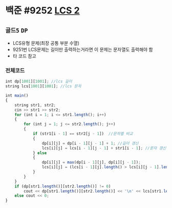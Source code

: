 # 백준 #9252 [LCS 2](https://www.acmicpc.net/problem/9252)
`골드5` `DP`
---
- LCS유형 문제(최장 공통 부분 수열)
- 9251번 LCS문제는 길이만 출력하는거라면 이 문제는 문자열도 출력해야 함
- 타 코드 참고

### 전체코드
```jsx
int dp[1001][1001]; //lcs 길이
string lcs[1001][1001]; //lcs 문자

int main()
{
	string str1, str2; 
	cin >> str1 >> str2; 
	for (int i = 1; i <= str1.length(); i++) 
	{ 
		for (int j = 1; j <= str2.length(); j++) 
		{
			if (str1[i - 1] == str2[j - 1])  //문자열 비교
			{ 
				dp[i][j] = dp[i - 1][j - 1] + 1; //길이 갱신
				lcs[i][j] = lcs[i - 1][j - 1] + str1[i - 1]; //문자 갱신
			} else 
			{ 
				dp[i][j] = max(dp[i - 1][j], dp[i][j - 1]); 
				lcs[i][j] = (lcs[i - 1][j].length() > lcs[i][j - 1].length()) ? lcs[i - 1][j] : lcs[i][j - 1];
			} 
		} 
	} 
	if (dp[str1.length()][str2.length()] != 0) 
		cout << dp[str1.length()][str2.length()] << '\n' << lcs[str1.length()][str2.length()] << '\n'; 
	else cout << 0;
}
```
